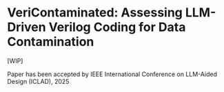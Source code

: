 # VeriContaminated: Assessing LLM-Driven Verilog Coding for Data Contamination

[WIP]

Paper has been accepted by IEEE International Conference on LLM-Aided Design (ICLAD), 2025
